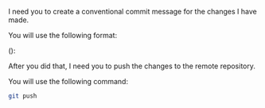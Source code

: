 I need you to create a conventional commit message for the changes I have made.

You will use the following format:

<type>(<scope>): <subject>

<body>

<footer>

After you did that, I need you to push the changes to the remote repository.

You will use the following command:

```bash
git push
```
